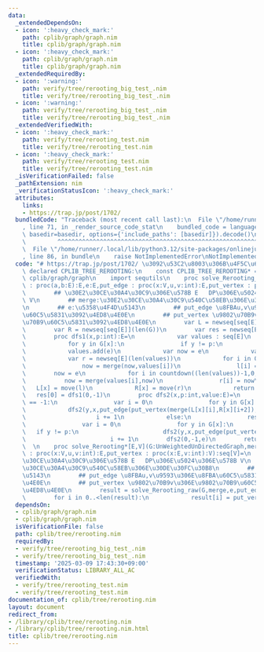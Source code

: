 ```yaml
---
data:
  _extendedDependsOn:
  - icon: ':heavy_check_mark:'
    path: cplib/graph/graph.nim
    title: cplib/graph/graph.nim
  - icon: ':heavy_check_mark:'
    path: cplib/graph/graph.nim
    title: cplib/graph/graph.nim
  _extendedRequiredBy:
  - icon: ':warning:'
    path: verify/tree/rerooting_big_test_.nim
    title: verify/tree/rerooting_big_test_.nim
  - icon: ':warning:'
    path: verify/tree/rerooting_big_test_.nim
    title: verify/tree/rerooting_big_test_.nim
  _extendedVerifiedWith:
  - icon: ':heavy_check_mark:'
    path: verify/tree/rerooting_test.nim
    title: verify/tree/rerooting_test.nim
  - icon: ':heavy_check_mark:'
    path: verify/tree/rerooting_test.nim
    title: verify/tree/rerooting_test.nim
  _isVerificationFailed: false
  _pathExtension: nim
  _verificationStatusIcon: ':heavy_check_mark:'
  attributes:
    links:
    - https://trap.jp/post/1702/
  bundledCode: "Traceback (most recent call last):\n  File \"/home/runner/.local/lib/python3.12/site-packages/onlinejudge_verify/documentation/build.py\"\
    , line 71, in _render_source_code_stat\n    bundled_code = language.bundle(stat.path,\
    \ basedir=basedir, options={'include_paths': [basedir]}).decode()\n          \
    \         ^^^^^^^^^^^^^^^^^^^^^^^^^^^^^^^^^^^^^^^^^^^^^^^^^^^^^^^^^^^^^^^^^^^^^^^^^^^^^^^^^\n\
    \  File \"/home/runner/.local/lib/python3.12/site-packages/onlinejudge_verify/languages/nim.py\"\
    , line 86, in bundle\n    raise NotImplementedError\nNotImplementedError\n"
  code: "# https://trap.jp/post/1702/ \u3092\u53C2\u8003\u306B\u4F5C\u6210\nwhen not\
    \ declared CPLIB_TREE_REROOTING:\n    const CPLIB_TREE_REROOTING* = 1\n    import\
    \ cplib/graph/graph\n    import sequtils\n    proc solve_Rerooting_raw*[E,V](G:UnWeightedUnDirectedGraph,merge\
    \ : proc(a,b:E):E,e:E,put_edge : proc(x:V,u,v:int):E,put_vertex : proc(x:E,v:int):V):seq[E]=\n\
    \        ## \u30E2\u30CE\u30A4\u30C9\u306E\u578B E   DP\u306E\u5024\u306E\u578B\
    \ V\n        ## merge:\u30E2\u30CE\u30A4\u30C9\u540C\u58EB\u306E\u30DE\u30FC\u30B8\
    \n        ## e:\u5358\u4F4D\u5143\n        ## put_edge \u8FBAu,v\u9593\u306E\u8FBA\
    \u60C5\u5831\u3092\u4ED8\u4E0E\n        ## put_vertex \u9802\u70B9v\u306E\u9802\
    \u70B9\u60C5\u5831\u3092\u4ED8\u4E0E\n        var L = newseq[seq[E]](len(G))\n\
    \        var R = newseq[seq[E]](len(G))\n        var res = newseq[E](len(G))\n\
    \        proc dfs1(x,p:int):E=\n            var values : seq[E]\n            values.add(e)\n\
    \            for y in G[x]:\n                if y != p:\n                    values.add(put_edge(put_vertex(dfs1(y,x),y),x,y))\n\
    \            values.add(e)\n            var now = e\n            var l = newseq[E](len(values))\n\
    \            var r = newseq[E](len(values))\n            for i in 0..<(len(values)):\n\
    \                now = merge(now,values[i])\n                l[i] = now\n    \
    \        now = e\n            for i in countdown((len(values))-1,0,1):\n     \
    \           now = merge(values[i],now)\n                r[i] = now\n         \
    \   L[x] = move(l)\n            R[x] = move(r)\n            return now\n     \
    \   res[0] = dfs1(0,-1)\n        proc dfs2(x,p:int,value:E)=\n            if p\
    \ == -1:\n                var i = 0\n                for y in G[x]:\n        \
    \            dfs2(y,x,put_edge(put_vertex(merge(L[x][i],R[x][i+2]),x),y,x))\n\
    \                    i += 1\n            else:\n                res[x] = merge(L[x][^1],value)\n\
    \                var i = 0\n                for y in G[x]:\n                 \
    \   if y != p:\n                        dfs2(y,x,put_edge(put_vertex(merge(merge(L[x][i],R[x][i+2]),value),x),y,x))\n\
    \                        i += 1\n        dfs2(0,-1,e)\n        return res\n  \
    \  \n    proc solve_Rerooting*[E,V](G:UnWeightedUnDirectedGraph,merge : proc(a,b:E):E,e:E,put_edge\
    \ : proc(x:V,u,v:int):E,put_vertex : proc(x:E,v:int):V):seq[V]=\n        ## \u30E2\
    \u30CE\u30A4\u30C9\u306E\u578B E   DP\u306E\u5024\u306E\u578B V\n        ## merge:\u30E2\
    \u30CE\u30A4\u30C9\u540C\u58EB\u306E\u30DE\u30FC\u30B8\n        ## e:\u5358\u4F4D\
    \u5143\n        ## put_edge \u8FBAu,v\u9593\u306E\u8FBA\u60C5\u5831\u3092\u4ED8\
    \u4E0E\n        ## put_vertex \u9802\u70B9v\u306E\u9802\u70B9\u60C5\u5831\u3092\
    \u4ED8\u4E0E\n        result = solve_Rerooting_raw(G,merge,e,put_edge,put_vertex)\n\
    \        for i in 0..<len(result):\n            result[i] = put_vertex(result[i],i)\n"
  dependsOn:
  - cplib/graph/graph.nim
  - cplib/graph/graph.nim
  isVerificationFile: false
  path: cplib/tree/rerooting.nim
  requiredBy:
  - verify/tree/rerooting_big_test_.nim
  - verify/tree/rerooting_big_test_.nim
  timestamp: '2025-03-09 17:43:30+09:00'
  verificationStatus: LIBRARY_ALL_AC
  verifiedWith:
  - verify/tree/rerooting_test.nim
  - verify/tree/rerooting_test.nim
documentation_of: cplib/tree/rerooting.nim
layout: document
redirect_from:
- /library/cplib/tree/rerooting.nim
- /library/cplib/tree/rerooting.nim.html
title: cplib/tree/rerooting.nim
---
```

